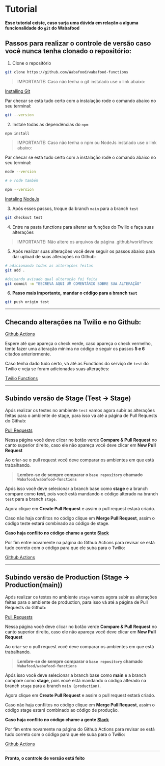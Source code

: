# Tutorial

**Esse tutorial existe, caso surja uma dúvida em relação a alguma funcionalidade do `git` do Wabafood**
## Passos para realizar o controle de versão caso você nunca tenha clonado o repositório:

1. Clone o repositório

```bash
git clone https://github.com/Wabafood/wabafood-functions
```

> IMPORTANTE: Caso não tenha o git instalado use o link abaixo:

[Installing Git](https://git-scm.com/book/en/v2/Getting-Started-Installing-Git)

Par checar se está tudo certo com a instalação rode o comando abaixo no seu terminal:

```bash
git --version
```

2. Instale todas as dependências do `npm`

```bash
npm install
```

> IMPORTANTE: Caso não tenha o npm ou NodeJs instalado use o link abaixo:

Par checar se está tudo certo com a instalação rode o comando abaixo no seu terminal:

```bash
node --version

# e rode também

npm --version
```

[Instaling NodeJs](https://nodejs.org/en/download/)

3. Após esses passos, troque da branch `main` para a branch `test`

```bash
git checkout test
```

4. Entre na pasta functions para alterar as funções do Twilio e faça suas alterações

> IMPORTANTE: Não altere os arquivos da página .github/workflows:

5. Após realizar suas alterações você deve seguir os passos abaixo para dar upload de suas alterações no Github:

```bash
# adicionando todas as alterações feitas
git add .

#deixando avisado qual alteração foi feita
git commit -m "ESCREVA AQUI UM COMENTÁRIO SOBRE SUA ALTERAÇÃO"

```

6. **Passo mais importante, mandar o código para a branch `test`**

```bash
git push origin test
```

___

## Checando alterações na Twilio e no Github:

[Github Actions](https://github.com/Wabafood/wabafood-functions/actions)

Espere até que apareça o check verde, caso apareça o check vermelho, tente fazer uma alteração mínima no código e seguir os passos **5 e 6** citados anteriormente.

Caso tenha dado tudo certo, vá até as Functions do serviço de `test` do Twilio e veja se foram adicionadas suas alterações:

[Twilio Functions](https://www.twilio.com/console/functions/overview/services)

___

## Subindo versão de Stage (Test -> Stage)

Após realizar os testes no ambiente `test` vamos agora subir as alterações feitas para o ambiente de stage, para isso vá até a página de Pull Requests do Github:

[Pull Requests](https://github.com/Wabafood/wabafood-functions/pulls)

Nessa página você deve clicar no botão verde **Compare & Pull Request** no canto superior direito, caso ele não apareça você deve clicar em **New Pull Request**

Ao criar-se o pull request você deve comparar os ambientes em que está trabalhando.

> **Lembre-se de sempre comparar o `base repository` chamado `Wabafood/wabafood-functions`**

Após isso você deve selecionar a branch base como **stage** e a branch compare como **test**, pois você está mandando o código alterado na branch `test` para a branch `stage`.

Agora clique em **Create Pull Request** e assim o pull request estará criado.

Caso não haja conflitos no código clique em **Merge Pull Request**, assim o código teste estará combinado ao código de stage.

**Caso haja conflito no código chame a gente [Slack](wabafood.slack.com)**

Por fim entre novamente na página do Github Actions para revisar se está tudo correto com o código para que ele suba para o Twilio:

[Github Actions](https://github.com/Wabafood/wabafood-functions/actions)

___

## Subindo versão de Production (Stage -> Production(main))

Após realizar os testes no ambiente `stage` vamos agora subir as alterações feitas para o ambiente de production, para isso vá até a página de Pull Requests do Github:

[Pull Requests](https://github.com/Wabafood/wabafood-functions/pulls)

Nessa página você deve clicar no botão verde **Compare & Pull Request** no canto superior direito, caso ele não apareça você deve clicar em **New Pull Request**

Ao criar-se o pull request você deve comparar os ambientes em que está trabalhando.

> **Lembre-se de sempre comparar o `base repository` chamado `Wabafood/wabafood-functions`**

Após isso você deve selecionar a branch base como **main** e a branch compare como **stage**, pois você está mandando o código alterado na branch `stage` para a branch `main (production)`.

Agora clique em **Create Pull Request** e assim o pull request estará criado.

Caso não haja conflitos no código clique em **Merge Pull Request**, assim o código stage estará combinado ao código de produção.

**Caso haja conflito no código chame a gente [Slack](wabafood.slack.com)**

Por fim entre novamente na página do Github Actions para revisar se está tudo correto com o código para que ele suba para o Twilio:

[Github Actions](https://github.com/Wabafood/wabafood-functions/actions)

___

**Pronto, o controle de versão está feito**